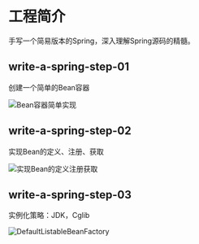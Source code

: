 # 工程简介

手写一个简易版本的Spring，深入理解Spring源码的精髓。

## write-a-spring-step-01

创建一个简单的Bean容器

![Bean容器简单实现](https://picbed-for-typora.oss-cn-beijing.aliyuncs.com/image/image-20220716232426051.png)

## write-a-spring-step-02

实现Bean的定义、注册、获取

![实现Bean的定义注册获取](https://picbed-for-typora.oss-cn-beijing.aliyuncs.com/image/image-20220716233243905.png)

## write-a-spring-step-03

实例化策略：JDK，Cglib

![DefaultListableBeanFactory](https://picbed-for-typora.oss-cn-beijing.aliyuncs.com/image/DefaultListableBeanFactory.png)
